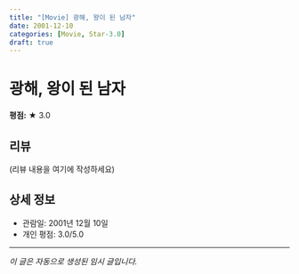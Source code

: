 ```yaml
---
title: "[Movie] 광해, 왕이 된 남자"
date: 2001-12-10
categories: [Movie, Star-3.0]
draft: true
---
```


# 광해, 왕이 된 남자

**평점:** ★ 3.0

## 리뷰

(리뷰 내용을 여기에 작성하세요)

## 상세 정보

- 관람일: 2001년 12월 10일
- 개인 평점: 3.0/5.0

---

*이 글은 자동으로 생성된 임시 글입니다.*
